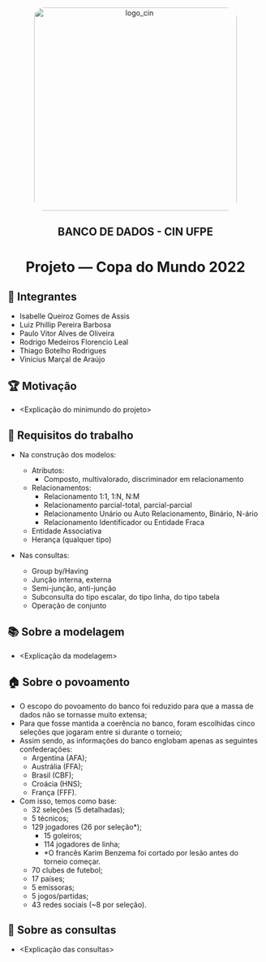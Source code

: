 <div align="center">
  <img src="https://portal.cin.ufpe.br/wp-content/uploads/2020/07/Horizontal-Vermelho-Logotipo-CIn-UFPE.png" alt="logo_cin" width="400" height="auto" style="border-radius:20px;" />
  <h2>
    BANCO DE DADOS - CIN UFPE
  </h2>
  <h1>
    Projeto — Copa do Mundo 2022
  </h1> 
</div>

## :brain: Integrantes
- Isabelle Queiroz Gomes de Assis
- Luiz Phillip Pereira Barbosa
- Paulo Vitor Alves de Oliveira
- Rodrigo Medeiros Florencio Leal
- Thiago Botelho Rodrigues
- Vinícius Marçal de Araújo

## :trophy: Motivação
- <Explicação do minimundo do projeto>
  
## :pencil: Requisitos do trabalho
- Na construção dos modelos:
  - Atributos:
    - Composto, multivalorado, discriminador em relacionamento
  - Relacionamentos:
    - Relacionamento 1:1, 1:N, N:M
    - Relacionamento parcial-total, parcial-parcial
    - Relacionamento Unário ou Auto Relacionamento, Binário, N-ário
    - Relacionamento Identificador ou Entidade Fraca 
  - Entidade Associativa
  - Herança (qualquer tipo)
  
- Nas consultas:
  - Group by/Having
  - Junção interna, externa
  - Semi-junção, anti-junção
  - Subconsulta do tipo escalar, do tipo linha, do tipo tabela
  - Operação de conjunto

## :books: Sobre a modelagem
- <Explicação da modelagem>

## :house: Sobre o povoamento
- O escopo do povoamento do banco foi reduzido para que a massa de dados não se tornasse muito extensa;
- Para que fosse mantida a coerência no banco, foram escolhidas cinco seleções que jogaram entre si durante o torneio;
- Assim sendo, as informações do banco englobam apenas as seguintes confederações:
  - Argentina (AFA); 
  - Austrália (FFA); 
  - Brasil (CBF); 
  - Croácia (HNS); 
  - França (FFF).
- Com isso, temos como base:
  - 32 seleções (5 detalhadas);
  - 5 técnicos;
  - 129 jogadores (26 por seleção*);
    - 15 goleiros;
    - 114 jogadores de linha;
    - *O francês Karim Benzema foi cortado por lesão antes do torneio começar.
  - 70 clubes de futebol;
  - 17 países;
  - 5 emissoras;
  - 5 jogos/partidas;
  - 43 redes sociais (~8 por seleção).

## :apple: Sobre as consultas
- <Explicação das consultas>













